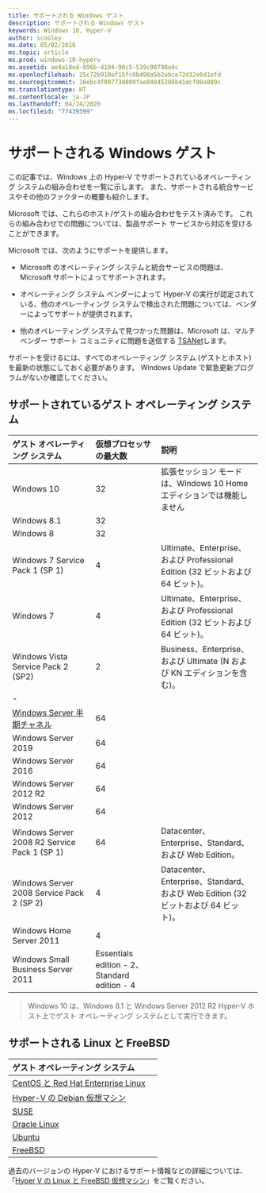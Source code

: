 ```yaml
---
title: サポートされる Windows ゲスト
description: サポートされる Windows ゲスト
keywords: Windows 10, Hyper-V
author: scooley
ms.date: 05/02/2016
ms.topic: article
ms.prod: windows-10-hyperv
ms.assetid: ae4a18ed-996b-4104-90c5-539c90798e4c
ms.openlocfilehash: 25c72b910af15fc0b498a5b2abce72d32e6d1efd
ms.sourcegitcommit: 16ebc4f00773d809fae84845208bd1dcf08a889c
ms.translationtype: HT
ms.contentlocale: ja-JP
ms.lasthandoff: 04/24/2020
ms.locfileid: "77439599"
---
```

# <a name="supported-windows-guests"></a>サポートされる Windows ゲスト

この記事では、Windows 上の Hyper-V でサポートされているオペレーティング システムの組み合わせを一覧に示します。  また、サポートされる統合サービスやその他のファクターの概要も紹介します。

Microsoft では、これらのホスト/ゲストの組み合わせをテスト済みです。  これらの組み合わせでの問題については、製品サポート サービスから対応を受けることができます。

Microsoft では、次のようにサポートを提供します。

* Microsoft のオペレーティング システムと統合サービスの問題は、Microsoft サポートによってサポートされます。

* オペレーティング システム ベンダーによって Hyper-V の実行が認定されている、他のオペレーティング システムで検出された問題については、ベンダーによってサポートが提供されます。

* 他のオペレーティング システムで見つかった問題は、Microsoft は、マルチ ベンダー サポート コミュニティに問題を送信する [TSANet](http://www.tsanet.org/)します。

サポートを受けるには、すべてのオペレーティング システム (ゲストとホスト) を最新の状態にしておく必要があります。  Windows Update で緊急更新プログラムがないか確認してください。

## <a name="supported-guest-operating-systems"></a>サポートされているゲスト オペレーティング システム

| ゲスト オペレーティング システム |  仮想プロセッサの最大数 | 説明 |
|:-----|:-----|:-----|
| Windows 10 | 32 |拡張セッション モードは、Windows 10 Home エディションでは機能しません |
| Windows 8.1 | 32 | |
| Windows 8 | 32 ||
| Windows 7 Service Pack 1 (SP 1) | 4 | Ultimate、Enterprise、および Professional Edition (32 ビットおよび 64 ビット)。 |
| Windows 7 | 4 | Ultimate、Enterprise、および Professional Edition (32 ビットおよび 64 ビット)。 |
| Windows Vista Service Pack 2 (SP2) | 2 | Business、Enterprise、および Ultimate (N および KN エディションを含む)。 |
| - | | |
| [Windows Server 半期チャネル](https://docs.microsoft.com/windows-server/get-started/semi-annual-channel-overview) | 64 | |
| Windows Server 2019 | 64 | |
| Windows Server 2016 | 64 | |
| Windows Server 2012 R2 | 64 | |
| Windows Server 2012 | 64 | |
| Windows Server 2008 R2 Service Pack 1 (SP 1) | 64 | Datacenter、Enterprise、Standard、および Web Edition。 |
| Windows Server 2008 Service Pack 2 (SP 2) | 4 | Datacenter、Enterprise、Standard、および Web Edition (32 ビットおよび 64 ビット)。 |
| Windows Home Server 2011 | 4 | |
| Windows Small Business Server 2011 | Essentials edition - 2、Standard edition - 4 | |

> Windows 10 は、Windows 8.1 と Windows Server 2012 R2 Hyper-V ホスト上でゲスト オペレーティング システムとして実行できます。

## <a name="supported-linux-and-free-bsd"></a>サポートされる Linux と FreeBSD

| ゲスト オペレーティング システム |  |
|:-----|:------|
| [CentOS と Red Hat Enterprise Linux ](https://docs.microsoft.com/windows-server/virtualization/hyper-v/Supported-CentOS-and-Red-Hat-Enterprise-Linux-virtual-machines-on-Hyper-V) | |
| [Hyper-V の Debian 仮想マシン](https://docs.microsoft.com/windows-server/virtualization/hyper-v/Supported-Debian-virtual-machines-on-Hyper-V) | |
| [SUSE](https://docs.microsoft.com/windows-server/virtualization/hyper-v/Supported-SUSE-virtual-machines-on-Hyper-V) | |
| [Oracle Linux](https://docs.microsoft.com/windows-server/virtualization/hyper-v/Supported-Oracle-Linux-virtual-machines-on-Hyper-V)  | |
| [Ubuntu](https://docs.microsoft.com/windows-server/virtualization/hyper-v/Supported-Ubuntu-virtual-machines-on-Hyper-V) | |
| [FreeBSD](https://docs.microsoft.com/windows-server/virtualization/hyper-v/Supported-FreeBSD-virtual-machines-on-Hyper-V) | |

過去のバージョンの Hyper-V におけるサポート情報などの詳細については、「[Hyper V の Linux と FreeBSD 仮想マシン](https://docs.microsoft.com/windows-server/virtualization/hyper-v/Supported-Linux-and-FreeBSD-virtual-machines-for-Hyper-V-on-Windows)」をご覧ください。
